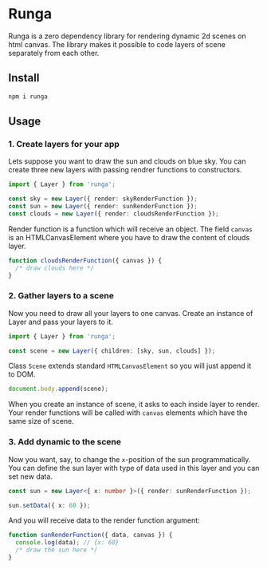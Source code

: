 # Runga

Runga is a zero dependency library for rendering dynamic 2d scenes on html canvas. The library makes it possible to code layers of scene separately from each other.

## Install

```bash
npm i runga
```

## Usage

### 1. Create layers for your app

Lets suppose you want to draw the sun and clouds on blue sky. You can create three new layers with passing rendrer functions to constructors.

```ts
import { Layer } from 'runga';

const sky = new Layer({ render: skyRenderFunction });
const sun = new Layer({ render: sunRenderFunction });
const clouds = new Layer({ render: cloudsRenderFunction });
```

Render function is a function which will receive an object. The field `canvas` is an HTMLCanvasElement where you have to draw the content of clouds layer.

```ts
function cloudsRenderFunction({ canvas }) {
  /* draw clouds here */
}
```

### 2. Gather layers to a scene

Now you need to draw all your layers to one canvas. Create an instance of Layer and pass your layers to it.

```ts
import { Layer } from 'runga';

const scene = new Layer({ children: [sky, sun, clouds] });
```

Class `Scene` extends standard `HTMLCanvasElement` so you will just append it to DOM.

```ts
document.body.append(scene);
```

When you create an instance of scene, it asks to each inside layer to render. Your render functions will be called with `canvas` elements which have the same size of scene.

### 3. Add dynamic to the scene

Now you want, say, to change the `x`-position of the sun programmatically. You can define the sun layer with type of data used in this layer and you can set new data.

```ts
const sun = new Layer<{ x: number }>({ render: sunRenderFunction });

sun.setData({ x: 60 });
```

And you will receive data to the render function argument:

```ts
function sunRenderFunction({ data, canvas }) {
  console.log(data); // {x: 60}
  /* draw the sun here */
}
```

